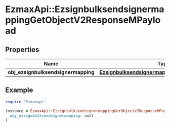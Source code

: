 # EzmaxApi::EzsignbulksendsignermappingGetObjectV2ResponseMPayload

## Properties

| Name | Type | Description | Notes |
| ---- | ---- | ----------- | ----- |
| **obj_ezsignbulksendsignermapping** | [**EzsignbulksendsignermappingResponseCompound**](EzsignbulksendsignermappingResponseCompound.md) |  |  |

## Example

```ruby
require 'Ezmaxapi'

instance = EzmaxApi::EzsignbulksendsignermappingGetObjectV2ResponseMPayload.new(
  obj_ezsignbulksendsignermapping: null
)
```

